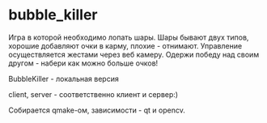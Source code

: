 # bubble_killer

Игра в которой необходимо лопать шары. 
Шары бывают двух типов, хорошие добавляют очки в карму, плохие - отнимают. 
Управление осуществляется жестами через веб камеру.
Одержи победу над своим другом - набери как можно больше очков!

BubbleKiller - локальная версия

client, server - соответственно клиент и сервер:)

Собирается qmake-ом, зависимости - qt и opencv.
